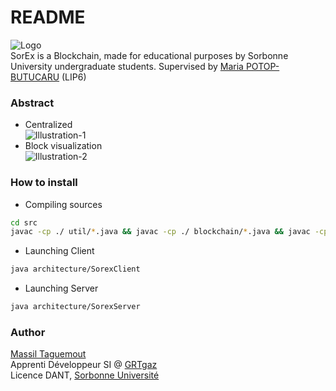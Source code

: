 # README #

![Logo](https://bitbucket.org/maxtag/sorex/raw/3f5e09337bd4f47f2a41adb80163f78d40f0a4cc/img/logo/SorEx.png)  
SorEx is a Blockchain, made for educational purposes by Sorbonne University undergraduate students.
Supervised by [Maria POTOP-BUTUCARU](https://www.lip6.fr/actualite/personnes-fiche.php?ident=P246) (LIP6)


### Abstract ###

* Centralized  
![Illustration-1](https://bitbucket.org/maxtag/sorex/raw/b65141f735e75333de4ddfe2fdad4175133ec01c/img/server-demo.PNG)
* Block visualization  
![Illustration-2](https://bitbucket.org/maxtag/sorex/raw/b65141f735e75333de4ddfe2fdad4175133ec01c/img/visual-blocks-demo.PNG)

### How to install ###
* Compiling sources
```bash
cd src
javac -cp ./ util/*.java && javac -cp ./ blockchain/*.java && javac -cp ./ architecture/*.java
```
* Launching Client
```bash
java architecture/SorexClient
```
* Launching Server
```bash
java architecture/SorexServer
```

### Author ###

[Massil Taguemout](https://www.linkedin.com/in/mtag/)  
Apprenti Développeur SI @ [GRTgaz](http://www.grtgaz.com/)  
Licence DANT, [Sorbonne Université](http://www.sorbonne-universite.fr/)
